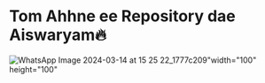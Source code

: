 # Tom Ahhne ee Repository dae Aiswaryam🔥

![WhatsApp Image 2024-03-14 at 15 25 22_1777c209](https://github.com/Fancytuba06/Terraform/assets/158304347/bb060e53-bf70-441a-8b04-ba4175ad682b)"width="100" height="100"
